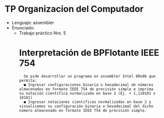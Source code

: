 # TP Organizacion del Computador
- Lenguaje: assembler
- Enunciado:
    - Trabajo práctico Nro. 5
        # Interpretación de BPFlotante IEEE 754
            Se pide desarrollar un programa en assembler Intel 80x86 que permita:
            ● Ingresar configuraciones binaria o hexadecimal de números almacenados en formato IEEE 754 de precisión simple e imprima su notación científica normalizada en base 2 (Ej. + 1,110101 x 10101)
            ● Ingresar notaciones científicas normalizadas en base 2 y visualicemos su configuración binaria o hexadecimal del dicho número almacenado en formato IEEE 754 de precisión simple.
